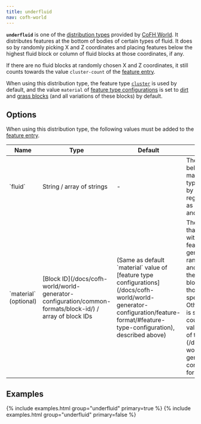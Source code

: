 ```yaml
---
title: underfluid
nav: cofh-world
---
```


**`underfluid`** is one of the [distribution
types](/docs/cofh-world/world-generator-configuration/distribution-types/)
provided by [CoFH World](/docs/cofh-world/). It distributes features at the
bottom of bodies of certain types of fluid. It does so by randomly picking X and
Z coordinates and placing features below the highest fluid block or column of
fluid blocks at those coordinates, if any.

If there are no fluid blocks at randomly chosen X and Z coordinates, it still
counts towards the value `cluster-count` of the [feature
entry](/docs/cofh-world/world-generator-configuration/feature-format/#features).

When using this distribution type, the feature type
[`cluster`](/docs/cofh-world/world-generator-configuration/feature-types/cluster/)
is used by default, and the value `material` of [feature type
configurations](/docs/cofh-world/world-generator-configuration/feature-format/#feature-type-configuration)
is set to [dirt](https://minecraft.gamepedia.com/Dirt) and [grass
blocks](https://minecraft.gamepedia.com/Grass_Block) (and all variations of
these blocks) by default.


Options
-------

When using this distribution type, the following values must be added to the
[feature
entry](/docs/cofh-world/world-generator-configuration/feature-format/#features).

<div class="uk-overflow-container">
    <table class="uk-table uk-table-striped uk-text-small">
        <thead>
            <tr>
                <th>Name</th>
                <th>Type</th>
                <th>Default</th>
                <th>Description</th>
            </tr>
        </thead>
        <tbody>
            <tr>
                <td markdown="span">`fluid`</td>
                <td markdown="span">String / array of strings</td>
                <td markdown="span">-</td>
                <td markdown="span">
                    The type(s) of fluid below which features may be placed.
                    Fluid types are referred to by their internally registered
                    name, such as `"water"`, `"lava"` and `"pyrotheum"`.
                </td>
            </tr>
            <tr>
                <td markdown="span">`material` (optional)</td>
                <td markdown="span">
                    [Block ID](/docs/cofh-world/world-generator-configuration/common-formats/block-id/)
                    / array of block IDs
                </td>
                <td markdown="span">
                    (Same as default `material` value of
                    [feature type configurations](/docs/cofh-world/world-generator-configuration/feature-format/#feature-type-configuration),
                    described above)
                </td>
                <td markdown="span">
                    The type(s) of block that may be replaced with features.
                    A feature will only be generated at randomly chosen X and Z
                    coordinates if the type of the highest block below a fluid
                    at those coordinates is specified here. Otherwise, the
                    feature is skipped, but still counts towards the value
                    `cluster-count` of the
                    [feature entry](/docs/cofh-world/world-generator-configuration/feature-format/#features).
                </td>
            </tr>
        </tbody>
    </table>
</div>


Examples
--------

{% include examples.html group="underfluid" primary=true %}
{% include examples.html group="underfluid" primary=false %}
